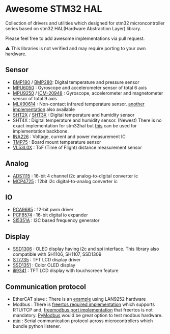 # Awesome STM32 HAL

Collection of drivers and utilities which designed for stm32 microncontroller series based on stm32 HAL(Hardware Abstraction Layer) library.

Please feel free to add awesome implementations via pull request.

:warning: This libraries is not verified and may require porting to your own hardware. 

## Sensor
- [BMP180](https://github.com/eepj/BMP180_for_STM32_HAL) / [BMP280](https://github.com/ciastkolog/BMP280_STM32): Digital temperature and pressure sensor
- [MPU6050](https://github.com/leech001/MPU6050) : Gyroscope and accelerometer sensor of total 6 axis 
- [MPU9250](https://github.com/MarkSherstan/STM32-MPU6050-MPU9250-I2C-SPI) / [ICM-20948](https://github.com/therealwokewok/ICM20948) : Gyroscope, accelerometer and magnetometer sensor of total 9 axis
- [MLX90614](https://github.com/dinamitemic/mlx90614) : Non-contact infrared temperature sensor. [another implementation](https://github.com/nimaltd/MLX90614) also available
- [SHT2X](https://github.com/eepj/SHT2x_for_STM32_HAL) / [SHT3X](https://github.com/henriheimann/stm32-hal-sht3x) : Digital temperature and humidity sensor
- SHT4X : Digital temperature and humidity sensor. (Newest) There is no exact implementation for stm32hal but [this](https://github.com/Sensirion/embedded-i2c-sht4x/blob/master/sensirion_i2c_hal.c) can be used for implementation backbone. 
- [INA226](https://github.com/Autofoxsys/AutoFox_INA226) : Voltage, current and power measurement IC
- [TMP75](https://github.com/ignacioinda/TMP75_STM32_HAL) : Board mount temperature sensor 
- [VL53L0X](https://github.com/lamik/VL53L0X_API_STM32_HAL) : ToF (Time of Flight) distance measurement sensor


## Analog
- [ADS1115](https://github.com/MrHause/ADS1115_Library) : 16-bit 4 channel i2c analog-to-digital converter ic
- [MCP4725](https://github.com/SMotlaq/mcp4725) : 12bit i2c digital-to-analog converter ic


## IO
- [PCA9685](https://github.com/henriheimann/stm32-hal-pca9685) : 12-bit pwm driver
- [PCF8574](https://github.com/ng91/PCF8574-C-Driver-for-STM32) : 16-bit digital io expander
- [SI5351A](https://github.com/afiskon/stm32-si5351) : I2C based frequency generator


## Display
- [SSD1306](https://github.com/afiskon/stm32-ssd1306) : OLED display having i2c and spi interface. This library also compatible with SH1106, SH1107, SSD1309
- [ST7735](https://github.com/afiskon/stm32-st7735) : TFT LCD display driver
- [SSD1351](https://github.com/afiskon/stm32-ssd1351) : Color OLED display
- [ili9341](https://github.com/afiskon/stm32-ili9341) : TFT LCD display with touchscreen feature

## Communication protocol 
- EtherCAT slave : There is an [example](https://github.com/kubabuda/ecat_servo/tree/main/examples/SOES_LAN9252) using LAN9252 hardware
- Modbus : There is [freertos required implementation](https://github.com/alejoseb/Modbus-STM32-HAL-FreeRTOS) which supports RTU/TCP and, [freemodbus port implementation](https://github.com/eziya/STM32_HAL_FREEMODBUS_RTU) that freertos is not mandatory. [PyModbus](https://github.com/pymodbus-dev/pymodbus) would be great option to test modbus hardware.
- [min](https://github.com/min-protocol/min) : Serial communication protocol across microcontrollers which bundle python listener.



